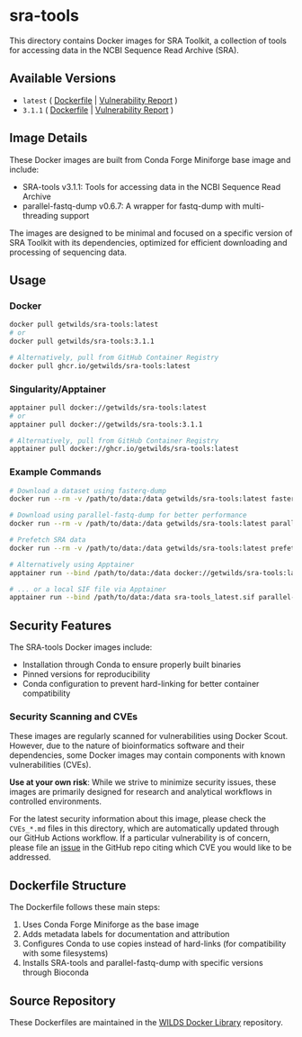 # sra-tools

This directory contains Docker images for SRA Toolkit, a collection of tools for accessing data in the NCBI Sequence Read Archive (SRA).

## Available Versions

- `latest` ( [Dockerfile](https://github.com/getwilds/wilds-docker-library/blob/main/sra-tools/Dockerfile_latest) | [Vulnerability Report](https://github.com/getwilds/wilds-docker-library/blob/main/sra-tools/CVEs_latest.md) )
- `3.1.1` ( [Dockerfile](https://github.com/getwilds/wilds-docker-library/blob/main/sra-tools/Dockerfile_3.1.1) | [Vulnerability Report](https://github.com/getwilds/wilds-docker-library/blob/main/sra-tools/CVEs_3.1.1.md) )

## Image Details

These Docker images are built from Conda Forge Miniforge base image and include:

- SRA-tools v3.1.1: Tools for accessing data in the NCBI Sequence Read Archive
- parallel-fastq-dump v0.6.7: A wrapper for fastq-dump with multi-threading support

The images are designed to be minimal and focused on a specific version of SRA Toolkit with its dependencies, optimized for efficient downloading and processing of sequencing data.

## Usage

### Docker

```bash
docker pull getwilds/sra-tools:latest
# or
docker pull getwilds/sra-tools:3.1.1

# Alternatively, pull from GitHub Container Registry
docker pull ghcr.io/getwilds/sra-tools:latest
```

### Singularity/Apptainer

```bash
apptainer pull docker://getwilds/sra-tools:latest
# or
apptainer pull docker://getwilds/sra-tools:3.1.1

# Alternatively, pull from GitHub Container Registry
apptainer pull docker://ghcr.io/getwilds/sra-tools:latest
```

### Example Commands

```bash
# Download a dataset using fasterq-dump
docker run --rm -v /path/to/data:/data getwilds/sra-tools:latest fasterq-dump SRR12345678 -O /data

# Download using parallel-fastq-dump for better performance
docker run --rm -v /path/to/data:/data getwilds/sra-tools:latest parallel-fastq-dump --sra-id SRR12345678 --threads 8 --outdir /data --split-files

# Prefetch SRA data
docker run --rm -v /path/to/data:/data getwilds/sra-tools:latest prefetch SRR12345678 -O /data

# Alternatively using Apptainer
apptainer run --bind /path/to/data:/data docker://getwilds/sra-tools:latest prefetch SRR12345678 -O /data

# ... or a local SIF file via Apptainer
apptainer run --bind /path/to/data:/data sra-tools_latest.sif parallel-fastq-dump --sra-id SRR12345678 --threads 8 --outdir /data --split-files
```

## Security Features

The SRA-tools Docker images include:

- Installation through Conda to ensure properly built binaries
- Pinned versions for reproducibility
- Conda configuration to prevent hard-linking for better container compatibility

### Security Scanning and CVEs

These images are regularly scanned for vulnerabilities using Docker Scout. However, due to the nature of bioinformatics software and their dependencies, some Docker images may contain components with known vulnerabilities (CVEs).

**Use at your own risk**: While we strive to minimize security issues, these images are primarily designed for research and analytical workflows in controlled environments.

For the latest security information about this image, please check the `CVEs_*.md` files in this directory, which are automatically updated through our GitHub Actions workflow. If a particular vulnerability is of concern, please file an [issue](https://github.com/getwilds/wilds-docker-library/issues) in the GitHub repo citing which CVE you would like to be addressed.

## Dockerfile Structure

The Dockerfile follows these main steps:

1. Uses Conda Forge Miniforge as the base image
2. Adds metadata labels for documentation and attribution
3. Configures Conda to use copies instead of hard-links (for compatibility with some filesystems)
4. Installs SRA-tools and parallel-fastq-dump with specific versions through Bioconda

## Source Repository

These Dockerfiles are maintained in the [WILDS Docker Library](https://github.com/getwilds/wilds-docker-library) repository.
